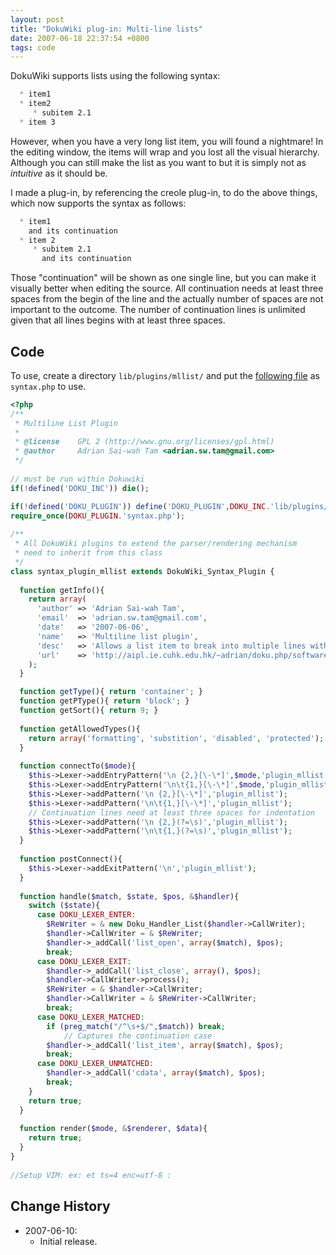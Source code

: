 ```yaml
---
layout: post
title: "DokuWiki plug-in: Multi-line lists"
date: 2007-06-18 22:37:54 +0800
tags: code
---
```


DokuWiki supports lists using the following syntax:

```markdown
  * item1
  * item2
     * subitem 2.1
  * item 3
```

However, when you have a very long list item, you will found a nightmare! In the
editing window, the items will wrap and you lost all the visual hierarchy.
Although you can still make the list as you want to but it is simply not as
*intuitive* as it should be.

I made a plug-in, by referencing the creole plug-in, to do the above things,
which now supports the syntax as follows:

```markdown
  * item1
    and its continuation
  * item 2
     * subitem 2.1
       and its continuation
```

Those "continuation" will be shown as one single line, but you can make it
visually better when editing the source. All continuation needs at least three
spaces from the begin of the line and the actually number of spaces are not
important to the outcome. The number of continuation lines is unlimited given
that all lines begins with at least three spaces.

## Code

To use, create a directory `lib/plugins/mllist/` and put the [following
file](/img/mllist.txt) as `syntax.php` to use.

```php
<?php
/**
 * Multiline List Plugin
 * 
 * @license    GPL 2 (http://www.gnu.org/licenses/gpl.html)
 * @author     Adrian Sai-wah Tam <adrian.sw.tam@gmail.com>
 */
 
// must be run within Dokuwiki
if(!defined('DOKU_INC')) die();

if(!defined('DOKU_PLUGIN')) define('DOKU_PLUGIN',DOKU_INC.'lib/plugins/');
require_once(DOKU_PLUGIN.'syntax.php');
 
/**
 * All DokuWiki plugins to extend the parser/rendering mechanism
 * need to inherit from this class
 */
class syntax_plugin_mllist extends DokuWiki_Syntax_Plugin {
 
  function getInfo(){
    return array(
      'author' => 'Adrian Sai-wah Tam',
      'email'  => 'adrian.sw.tam@gmail.com',
      'date'   => '2007-06-06',
      'name'   => 'Multiline list plugin',
      'desc'   => 'Allows a list item to break into multiple lines with indentation on non-bullet lines',
      'url'    => 'http://aipl.ie.cuhk.edu.hk/~adrian/doku.php/software/mllist'
    );
  }

  function getType(){ return 'container'; }
  function getPType(){ return 'block'; }
  function getSort(){ return 9; }
  
  function getAllowedTypes(){
    return array('formatting', 'substition', 'disabled', 'protected');
  }
  
  function connectTo($mode){
    $this->Lexer->addEntryPattern('\n {2,}[\-\*]',$mode,'plugin_mllist');
    $this->Lexer->addEntryPattern('\n\t{1,}[\-\*]',$mode,'plugin_mllist');
    $this->Lexer->addPattern('\n {2,}[\-\*]','plugin_mllist');
    $this->Lexer->addPattern('\n\t{1,}[\-\*]','plugin_mllist');
    // Continuation lines need at least three spaces for indentation
    $this->Lexer->addPattern('\n {2,}(?=\s)','plugin_mllist');
    $this->Lexer->addPattern('\n\t{1,}(?=\s)','plugin_mllist');
  }
  
  function postConnect(){
    $this->Lexer->addExitPattern('\n','plugin_mllist');
  }
  
  function handle($match, $state, $pos, &$handler){
    switch ($state){
      case DOKU_LEXER_ENTER:
        $ReWriter = & new Doku_Handler_List($handler->CallWriter);
        $handler->CallWriter = & $ReWriter;
        $handler->_addCall('list_open', array($match), $pos);
        break;
      case DOKU_LEXER_EXIT:
        $handler->_addCall('list_close', array(), $pos);
        $handler->CallWriter->process();
        $ReWriter = & $handler->CallWriter;
        $handler->CallWriter = & $ReWriter->CallWriter;
        break;
      case DOKU_LEXER_MATCHED:
        if (preg_match("/^\s+$/",$match)) break;
            // Captures the continuation case
        $handler->_addCall('list_item', array($match), $pos);
        break;
      case DOKU_LEXER_UNMATCHED:
        $handler->_addCall('cdata', array($match), $pos);
        break;
    }
    return true;
  }
  
  function render($mode, &$renderer, $data){
    return true;
  }
}
 
//Setup VIM: ex: et ts=4 enc=utf-8 :
```

## Change History

* 2007-06-10:
  * Initial release.

